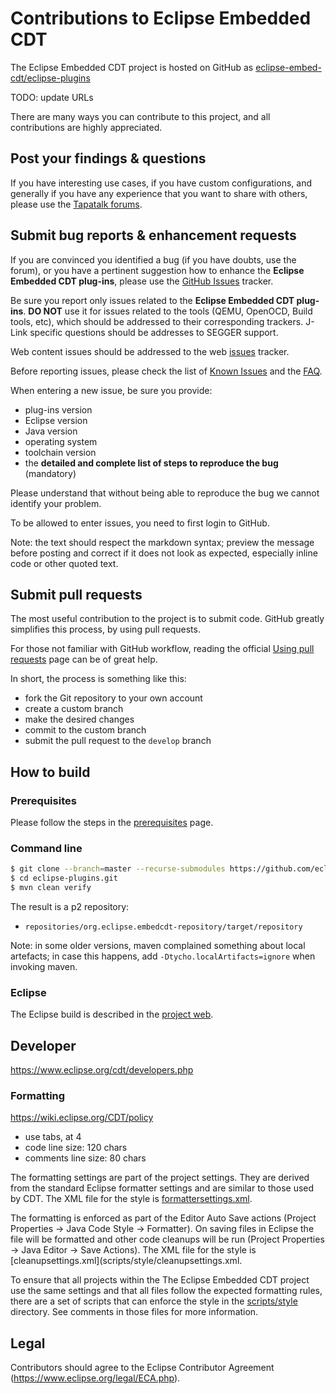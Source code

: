 # Contributions to Eclipse Embedded CDT

The Eclipse Embedded CDT project is hosted on GitHub as 
[eclipse-embed-cdt/eclipse-plugins](https://github.com/eclipse-embed-cdt/eclipse-plugins)

TODO: update URLs

There are many ways you can contribute to this project, and all
contributions are highly appreciated.

## Post your findings & questions

If you have interesting use cases, if you have custom configurations,
and generally if you have any experience that you want to share with
others, please use the
[Tapatalk forums](https://www.tapatalk.com/groups/xpack/).

## Submit bug reports & enhancement requests

If you are convinced you identified a bug (if you have doubts,
use the forum), or you have a pertinent suggestion how to enhance
the **Eclipse Embedded CDT plug-ins**, please use the
[GitHub Issues](https://github.com/eclipse-embed-cdt/eclipse-plugins/issues)
tracker.

Be sure you report only issues related to the **Eclipse Embedded CDT plug-ins**.
**DO NOT** use it for issues related to the tools (QEMU, OpenOCD, Build
tools, etc), which should be addressed to their corresponding trackers.
J-Link specific questions should be addresses to SEGGER support.

Web content issues should be addressed to the web
[issues](https://github.com/eclipse-embed-cdt/web-jekyll/issues/)
tracker.

Before reporting issues, please check the list of
[Known Issues](https://eclipse-embed-cdt.github.io/support/known-issues/)
and the [FAQ](https://eclipse-embed-cdt.github.io/support/faq/).

When entering a new issue, be sure you provide:

* plug-ins version
* Eclipse version
* Java version
* operating system
* toolchain version
* the **detailed and complete list of steps to reproduce the bug** (mandatory)

Please understand that without being able to reproduce the bug we cannot
identify your problem.

To be allowed to enter issues, you need to first login to GitHub.

Note: the text should respect the markdown syntax; preview the message
before posting and correct if it does not look as  expected, especially
inline code or other quoted text.

## Submit pull requests

The most useful contribution to the project is to submit code.
GitHub greatly simplifies this process, by using pull requests.

For those not familiar with GitHub workflow, reading the official
[Using pull requests](https://help.github.com/articles/using-pull-requests/)
page can be of great help.

In short, the process is something like this:

* fork the Git repository to your own account
* create a custom branch
* make the desired changes
* commit to the custom branch
* submit the pull request to the `develop` branch

## How to build

### Prerequisites

Please follow the steps in the
[prerequisites](https://eclipse-embed-cdt.github.io/develop/) page.

### Command line

```bash
$ git clone --branch=master --recurse-submodules https://github.com/eclipse-embed-cdt/eclipse-plugins.git eclipse-plugins.git
$ cd eclipse-plugins.git
$ mvn clean verify
```

The result is a p2 repository:

* `repositories/org.eclipse.embedcdt-repository/target/repository`

Note: in some older versions, maven complained something about local
artefacts; in case this happens, add `-Dtycho.localArtifacts=ignore` when
invoking maven.

### Eclipse

The Eclipse build is described in the
[project web](http://gnu-mcu-eclipse.github.io/developer/build-procedure/).

## Developer

https://www.eclipse.org/cdt/developers.php

### Formatting

https://wiki.eclipse.org/CDT/policy

* use tabs, at 4
* code line size: 120 chars
* comments line size: 80 chars

The formatting settings are part of the project settings. They are derived from the standard Eclipse formatter settings and are similar to those used by CDT. The XML file for the style is [formattersettings.xml](scripts/style/formattersettings.xml).

The formatting is enforced as part of the Editor Auto Save actions (Project Properties -> Java Code Style -> Formatter). On saving files in Eclipse the file will be formatted and other code cleanups will be run (Project Properties -> Java Editor -> Save Actions). The XML file for the style is [cleanupsettings.xml](scripts/style/cleanupsettings.xml.

To ensure that all projects within the The Eclipse Embedded CDT project use the same settings and that all files follow the expected formatting rules, there are a set of scripts that can enforce the style in the [scripts/style](scripts/style) directory. See comments in those files for more information.

## Legal

Contributors should agree to the Eclipse Contributor Agreement
(https://www.eclipse.org/legal/ECA.php).

